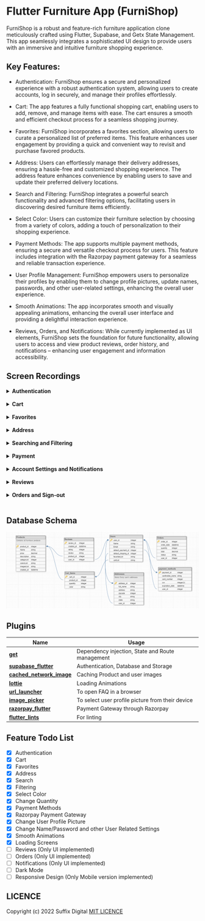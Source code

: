 # Flutter Furniture App (FurniShop) 

FurniShop is a robust and feature-rich furniture application clone meticulously crafted using Flutter, Supabase, and Getx State Management. This app seamlessly integrates a sophisticated UI design to provide users with an immersive and intuitive furniture shopping experience.

##  Key Features:

-  Authentication: FurniShop ensures a secure and personalized experience with a robust authentication system, allowing users to create accounts, log in securely, and manage their profiles effortlessly.

-  Cart: The app features a fully functional shopping cart, enabling users to add, remove, and manage items with ease. The cart ensures a smooth and efficient checkout process for a seamless shopping journey.

-  Favorites: FurniShop incorporates a favorites section, allowing users to curate a personalized list of preferred items. This feature enhances user engagement by providing a quick and convenient way to revisit and purchase favored products.

-  Address: Users can effortlessly manage their delivery addresses, ensuring a hassle-free and customized shopping experience. The address feature enhances convenience by enabling users to save and update their preferred delivery locations.

-  Search and Filtering: FurniShop integrates a powerful search functionality and advanced filtering options, facilitating users in discovering desired furniture items efficiently.

-  Select Color: Users can customize their furniture selection by choosing from a variety of colors, adding a touch of personalization to their shopping experience.

-  Payment Methods: The app supports multiple payment methods, ensuring a secure and versatile checkout process for users. This feature includes integration with the Razorpay payment gateway for a seamless and reliable transaction experience.

-  User Profile Management: FurniShop empowers users to personalize their profiles by enabling them to change profile pictures, update names, passwords, and other user-related settings, enhancing the overall user experience.

-  Smooth Animations: The app incorporates smooth and visually appealing animations, enhancing the overall user interface and providing a delightful interaction experience.

-  Reviews, Orders, and Notifications: While currently implemented as UI elements, FurniShop sets the foundation for future functionality, allowing users to access and view product reviews, order history, and notifications – enhancing user engagement and information accessibility.

##  Screen Recordings

<details>
<summary><b>Authentication</b></summary>
<img alt="Register" loading="lazy" src="images/register.gif" height="587px" width="256px"/>
&nbsp;&nbsp;&nbsp;&nbsp;&nbsp;&nbsp;
<img alt="Login" loading="lazy" src="images/login.gif" height="587px" width="256px"/>
</details><br>

<details>
<summary><b>Cart</b></summary>
<img alt="Add to Cart" loading="lazy" src="images/add_to_cart.gif" height="587px" width="256px"/>
&nbsp;&nbsp;&nbsp;&nbsp;&nbsp;&nbsp;
<img alt="Cart Updation" loading="lazy" src="images/cart_updation.gif" height="587px" width="256px"/>
</details><br>

<details>
<summary><b>Favorites</b></summary>
<img alt="Favorites" loading="lazy" src="images/favorites.gif" height="587px" width="256px"/>
&nbsp;&nbsp;&nbsp;&nbsp;&nbsp;&nbsp;
<img alt="Favorites Search" loading="lazy" src="images/favorites_search.gif" height="587px" width="256px"/>
</details><br>

<details>
<summary><b>Address</b></summary>
<img alt="Address" loading="lazy" src="images/address.gif" height="587px" width="256px"/>
&nbsp;&nbsp;&nbsp;&nbsp;&nbsp;&nbsp;
<img alt="Delete Address" loading="lazy" src="images/delete_address.gif" height="587px" width="256px"/>
</details><br>

<details>
<summary><b>Searching and Filtering</b></summary>
<img alt="Product Search" loading="lazy" src="images/product_search.gif" height="587px" width="256px"/>&nbsp;&nbsp;&nbsp;&nbsp;&nbsp;&nbsp;
<img alt="Filter" loading="lazy" src="images/filter.gif" height="587px" width="256px"/>
</details><br>

<details>
<summary><b>Payment</b></summary>
<img alt="Payment Method" loading="lazy" src="images/payment_method.gif" height="587px" width="256px"/>&nbsp;&nbsp;&nbsp;&nbsp;&nbsp;&nbsp;
<img alt="Payment" loading="lazy" src="images/payment.gif" height="587px" width="256px"/>
</details><br>

<details>
<summary><b>Account Settings and Notifications</b></summary>
<img alt="Change Account" loading="lazy" src="images/change_account_settings.gif" height="587px" width="256px"/>&nbsp;&nbsp;&nbsp;&nbsp;&nbsp;&nbsp;
<img alt="Notifications" loading="lazy" src="images/notification.gif" height="587px" width="256px"/>
</details><br>

<details>
<summary><b>Reviews</b></summary>
<img alt="My Reviews" loading="lazy" src="images/my_reviews.gif" height="587px" width="256px"/>&nbsp;&nbsp;&nbsp;&nbsp;&nbsp;&nbsp;
<img alt="Product Reviews" loading="lazy" src="images/product_review.gif" height="587px" width="256px"/>
</details><br>

<details>
<summary><b>Orders and Sign-out</b></summary>
<img alt="Orders" loading="lazy" src="images/orders.gif" height="587px" width="256px"/>&nbsp;&nbsp;&nbsp;&nbsp;&nbsp;&nbsp;
<img alt="Sign out" loading="lazy" src="images/sign_out.gif" height="587px" width="256px"/>
</details><br>

##  Database Schema

<img src="images/database.png">

##  Plugins

| Name                                                                      | Usage                                            |
|---------------------------------------------------------------------------|--------------------------------------------------|
| [**get**](https://pub.dev/packages/get)                                   | Dependency injection, State and Route management |
| [**supabase_flutter**](https://pub.dev/packages/supabase_flutter)         | Authentication, Database and Storage             |
| [**cached_network_image**](https://pub.dev/packages/cached_network_image) | Caching Product and user images                  |
| [**lottie**](https://pub.dev/packages/lottie)                             | Loading Animations                               |
| [**url_launcher**](https://pub.dev/packages/url_launcher)                 | To open FAQ in a browser                         |
| [**image_picker**](https://pub.dev/packages/image_picker)                 | To select user profile picture from their device |
| [**razorpay_flutter**](https://pub.dev/packages/razorpay_flutter)         | Payment Gateway through Razorpay                 |
| [**flutter_lints**](https://pub.dev/packages/flutter_lints)               | For linting                                      |

##  Feature Todo List

- [x] Authentication
- [x] Cart
- [x] Favorites
- [x] Address
- [x] Search
- [x] Filtering
- [x] Select Color
- [x] Change Quantity
- [x] Payment Methods
- [x] Razorpay Payment Gateway
- [x] Change User Profile Picture
- [x] Change Name/Password and other User Related Settings
- [x] Smooth Animations
- [x] Loading Screens
- [ ] Reviews (Only UI implemented)
- [ ] Orders (Only UI implemented)
- [ ] Notifications (Only UI implemented)
- [ ] Dark Mode
- [ ] Responsive Design (Only Mobile version implemented)

##  LICENCE
Copyright (c) 2022 Suffix Digital
[MIT LICENCE](https://github.com/adeeteya/FlutterFurnitureApp/blob/master/LICENSE)
